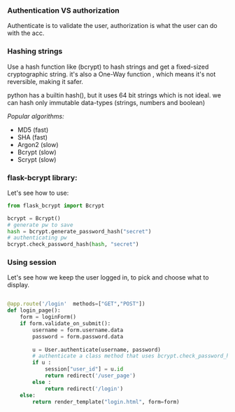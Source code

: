### **Authentication VS authorization**

Authenticate is to validate the user, authorization is what the user can do with the acc.

### **Hashing strings**

Use a hash function like (bcrypt) to hash strings and get a fixed-sized cryptographic string. it's also a One-Way function , which means it's not reversible, making it safer.

python has a builtin hash(), but it uses 64 bit strings which is not ideal. we can hash only immutable data-types (strings, numbers and boolean)

*Popular algorithms:*

- MD5 (fast)
- SHA (fast)
- Argon2 (slow)
- Bcrypt (slow)
- Scrypt (slow)
  
  
### flask-bcrypt library:

Let's see how to use:
```python
from flask_bcrypt import Bcrypt

bcrypt = Bcrypt()
# generate pw to save
hash = bcrypt.generate_password_hash("secret")
# authenticating pw
bcrypt.check_password_hash(hash, "secret")
```

### Using session

Let's see how we keep the user logged in,
to pick and choose what to display.
```python

@app.route('/login'  methods=["GET","POST"])
def login_page():
    form = loginForm()
    if form.validate_on_submit():
        username = form.username.data
        password = form.password.data
        
        u = User.authenticate(username, password)
        # authenticate a class method that uses bcrypt.check_password_hash.
        if u :
            session["user_id"] = u.id
            return redirect('/user_page')
        else :
            return redirect('/login')
    else:
        return render_template("login.html", form=form)
```


